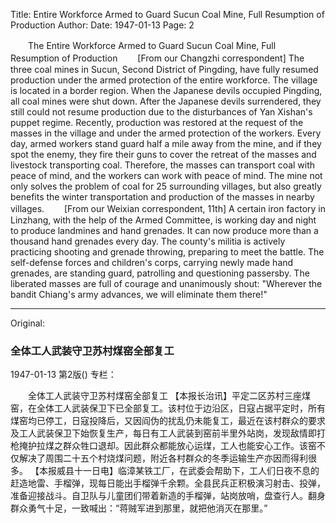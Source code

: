 Title: Entire Workforce Armed to Guard Sucun Coal Mine, Full Resumption of Production
Author:
Date: 1947-01-13
Page: 2

　　The Entire Workforce Armed to Guard Sucun Coal Mine, Full Resumption of Production
　　[From our Changzhi correspondent] The three coal mines in Sucun, Second District of Pingding, have fully resumed production under the armed protection of the entire workforce. The village is located in a border region. When the Japanese devils occupied Pingding, all coal mines were shut down. After the Japanese devils surrendered, they still could not resume production due to the disturbances of Yan Xishan's puppet regime. Recently, production was restored at the request of the masses in the village and under the armed protection of the workers. Every day, armed workers stand guard half a mile away from the mine, and if they spot the enemy, they fire their guns to cover the retreat of the masses and livestock transporting coal. Therefore, the masses can transport coal with peace of mind, and the workers can work with peace of mind. The mine not only solves the problem of coal for 25 surrounding villages, but also greatly benefits the winter transportation and production of the masses in nearby villages.
　　[From our Weixian correspondent, 11th] A certain iron factory in Linzhang, with the help of the Armed Committee, is working day and night to produce landmines and hand grenades. It can now produce more than a thousand hand grenades every day. The county's militia is actively practicing shooting and grenade throwing, preparing to meet the battle. The self-defense forces and children's corps, carrying newly made hand grenades, are standing guard, patrolling and questioning passersby. The liberated masses are full of courage and unanimously shout: "Wherever the bandit Chiang's army advances, we will eliminate them there!"



<hr /> 

Original: 


### 全体工人武装守卫苏村煤窑全部复工

1947-01-13
第2版()
专栏：

　　全体工人武装守卫苏村煤窑全部复工
    【本报长治讯】平定二区苏村三座煤窑，在全体工人武装保卫下已全部复工。该村位于边沿区，日寇占据平定时，所有煤窑均已停工，日寇投降后，又因阎伪的扰乱仍未能复工，最近在该村群众的要求及工人武装保卫下始恢复生产，每日有工人武装到窑前半里外站岗，发现敌情即打枪掩护拉煤之群众牲口退却。因此群众都能放心运煤，工人也能安心工作。该窑不仅解决了周围二十五个村烧煤问题，附近各村群众的冬季运输生产亦因而得利很多。
    【本报威县十一日电】临漳某铁工厂，在武委会帮助下，工人们日夜不息的赶造地雷、手榴弹，现每日能出手榴弹千余颗。全县民兵正积极演习射击、投弹，准备迎接战斗。自卫队与儿童团们带着新造的手榴弹，站岗放哨，盘查行人。翻身群众勇气十足，一致喊出：“蒋贼军进到那里，就把他消灭在那里。”
